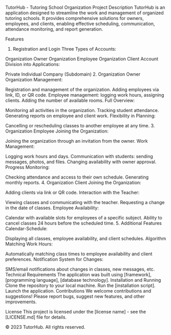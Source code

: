 TutorHub - Tutoring School Organization
Project Description
TutorHub is an application designed to streamline the work and management of organized tutoring schools. It provides comprehensive solutions for owners, employees, and clients, enabling effective scheduling, communication, attendance monitoring, and report generation.

Features
1. Registration and Login
Three Types of Accounts:

Organization Owner
Organization Employee
Organization Client
Account Division into Applications:

Private Individual
Company (Subdomain)
2. Organization Owner
Organization Management:

Registration and management of the organization.
Adding employees via link, ID, or QR code.
Employee management: logging work hours, assigning clients.
Adding the number of available rooms.
Full Overview:

Monitoring all activities in the organization.
Tracking student attendance.
Generating reports on employee and client work.
Flexibility in Planning:

Cancelling or rescheduling classes to another employee at any time.
3. Organization Employee
Joining the Organization:

Joining the organization through an invitation from the owner.
Work Management:

Logging work hours and days.
Communication with students: sending messages, photos, and files.
Changing availability with owner approval.
Progress Monitoring:

Checking attendance and access to their own schedule.
Generating monthly reports.
4. Organization Client
Joining the Organization:

Adding clients via link or QR code.
Interaction with the Teacher:

Viewing classes and communicating with the teacher.
Requesting a change in the date of classes.
Employee Availability:

Calendar with available slots for employees of a specific subject.
Ability to cancel classes 24 hours before the scheduled time.
5. Additional Features
Calendar-Schedule:

Displaying all classes, employee availability, and client schedules.
Algorithm Matching Work Hours:

Automatically matching class times to employee availability and client preferences.
Notification System for Changes:

SMS/email notifications about changes in classes, new messages, etc.
Technical Requirements
The application was built using [framework], [programming language], [database technology].
Installation and Running
Clone the repository to your local machine.
Run the [installation script].
Launch the application.
Contributions
We welcome contributions and suggestions! Please report bugs, suggest new features, and other improvements.

License
This project is licensed under the [license name] - see the [LICENSE.md] file for details.

© 2023 TutorHub. All rights reserved.

